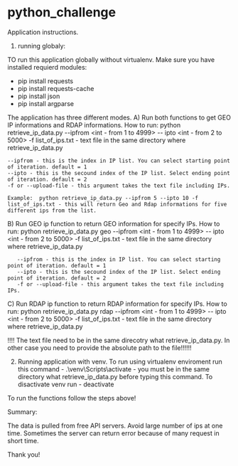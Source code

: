 # python_challenge


Application instructions.

1) running globaly:

TO run this application globally without virtualenv. Make sure you have installed requierd modules:
* pip install requests
* pip install requests-cache
* pip install json
* pip install argparse

The application has three different modes. 
  A) Run both functions to get GEO IP informations and RDAP informations.
  How to run:
    python retrieve_ip_data.py --ipfrom <int - from 1 to 4999> -- ipto <int - from 2 to 5000> -f list_of_ips.txt - text file in the same directory where retrieve_ip_data.py
    
    --ipfrom - this is the index in IP list. You can select starting point of iteration. default = 1 
    --ipto - this is the secound index of the IP list. Select ending point of iteration. default = 2
    -f or --upload-file - this argument takes the text file including IPs.
    
    Example:  python retrieve_ip_data.py --ipfrom 5 --ipto 10 -f list_of_ips.txt - this will return Geo and Rdap informations for five different ips from the list.
    
  B) Run GEO ip function to return GEO information for specify IPs.
    How to run:
      python retrieve_ip_data.py geo --ipfrom <int - from 1 to 4999> -- ipto <int - from 2 to 5000> -f list_of_ips.txt - text file in the same directory where retrieve_ip_data.py
      
       --ipfrom - this is the index in IP list. You can select starting point of iteration. default = 1 
       --ipto - this is the secound index of the IP list. Select ending point of iteration. default = 2
       -f or --upload-file - this argument takes the text file including IPs.
       
  C) Run RDAP ip function to return RDAP information for specify IPs.
    How to run:
       python retrieve_ip_data.py rdap --ipfrom <int - from 1 to 4999> -- ipto <int - from 2 to 5000> -f list_of_ips.txt - text file in the same directory where retrieve_ip_data.py
       
!!!! The text file need to be in the same direcotry what retrieve_ip_data.py. In other case you need to provide the absolute path to the file!!!!!!

2) Running application with venv.
To run using virtualenv enviroment run this command - .\venv\Scripts\activate - you must be in the same directory what retrieve_ip_data.py before typing this command.
To disactivate venv run - deactivate

To run the functions follow the steps above!

Summary: 

The data is pulled from free API servers. Avoid large number of ips at one time. Sometimes the server can return error because of many request in short time.


Thank you!


      
